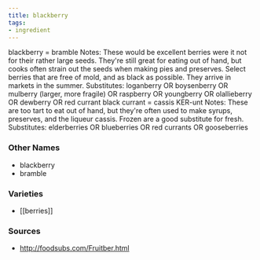 ```yaml
---
title: blackberry
tags:
- ingredient
---
```

blackberry = bramble Notes: These would be excellent berries were it not for their rather large seeds. They're still great for eating out of hand, but cooks often strain out the seeds when making pies and preserves. Select berries that are free of mold, and as black as possible. They arrive in markets in the summer. Substitutes: loganberry OR boysenberry OR mulberry (larger, more fragile) OR raspberry OR youngberry OR olallieberry OR dewberry OR red currant black currant = cassis KER-unt Notes: These are too tart to eat out of hand, but they're often used to make syrups, preserves, and the liqueur cassis. Frozen are a good substitute for fresh. Substitutes: elderberries OR blueberries OR red currants OR gooseberries

### Other Names

* blackberry
* bramble

### Varieties

* [[berries]]

### Sources
* http://foodsubs.com/Fruitber.html
